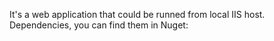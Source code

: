 It's a web application that could be runned from local IIS host.
Dependencies, you can find them in Nuget:
  <package id="Antlr" version="3.5.0.2" targetFramework="net48" />
  <package id="bootstrap" version="5.2.3" targetFramework="net48" />
  <package id="jQuery" version="3.7.0" targetFramework="net48" />
  <package id="Microsoft.AspNet.FriendlyUrls" version="1.0.2" targetFramework="net48" />
  <package id="Microsoft.AspNet.FriendlyUrls.Core" version="1.0.2" targetFramework="net48" />
  <package id="Microsoft.AspNet.ScriptManager.MSAjax" version="5.0.0" targetFramework="net48" />
  <package id="Microsoft.AspNet.ScriptManager.WebForms" version="5.0.0" targetFramework="net48" />
  <package id="Microsoft.AspNet.Web.Optimization" version="1.1.3" targetFramework="net48" />
  <package id="Microsoft.AspNet.Web.Optimization.WebForms" version="1.1.3" targetFramework="net48" />
  <package id="Microsoft.AspNet.WebApi" version="5.2.9" targetFramework="net48" />
  <package id="Microsoft.AspNet.WebApi.Client" version="5.2.9" targetFramework="net48" />
  <package id="Microsoft.AspNet.WebApi.Core" version="5.2.9" targetFramework="net48" />
  <package id="Microsoft.AspNet.WebApi.WebHost" version="5.2.9" targetFramework="net48" />
  <package id="Microsoft.Web.Infrastructure" version="2.0.0" targetFramework="net48" />
  <package id="Modernizr" version="2.8.3" targetFramework="net48" />
  <package id="Newtonsoft.Json" version="13.0.3" targetFramework="net48" />
  <package id="WebGrease" version="1.6.0" targetFramework="net48" />
